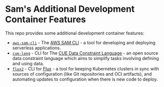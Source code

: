 # Sam's Additional Development Container Features

This repo provides some additional development container features:

- [`aws-sam-cli`](./src/aws-sam-cli/) - The [AWS SAM CLI](https://github.com/aws/aws-sam-cli) - a tool for developing and deploying serverless applications.
- [`cue-lang`](./src/cue-lang/) - CLI for The [CUE Data Constraint Language](https://github.com/cue-lang/cue) - an open source data constraint language which aims to simplify tasks involving defining and using data.
- [`flux2`](./src/flux2/) - CLI for [Flux](https://github.com/fluxcd/flux2) - a tool for keeping Kubernetes clusters in sync with sources of configuration (like Git repositories and OCI artifacts), and automating updates to configuration when there is new code to deploy.
